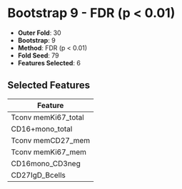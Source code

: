 # Bootstrap 9 - FDR (p < 0.01)

- **Outer Fold**: 30
- **Bootstrap**: 9
- **Method**: FDR (p < 0.01)
- **Fold Seed**: 79
- **Features Selected**: 6

## Selected Features

| Feature |
|---------|
| Tconv memKi67_total |
| CD16+mono_total |
| Tconv memCD27_mem |
| Tconv memKi67_mem |
| CD16mono_CD3neg |
| CD27IgD_Bcells |
